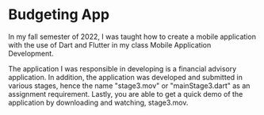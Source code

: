 # Budgeting App
In my fall semester of 2022, I was taught how to create a mobile application with the use of Dart and Flutter in my class Mobile Application Development.

The application I was responsible in developing is a financial advisory application. 
In addition, the application was developed and submitted in various stages, hence the name "stage3.mov" or "mainStage3.dart" as an assignment requirement.
Lastly, you are able to get a quick demo of the application by downloading and watching, stage3.mov.
